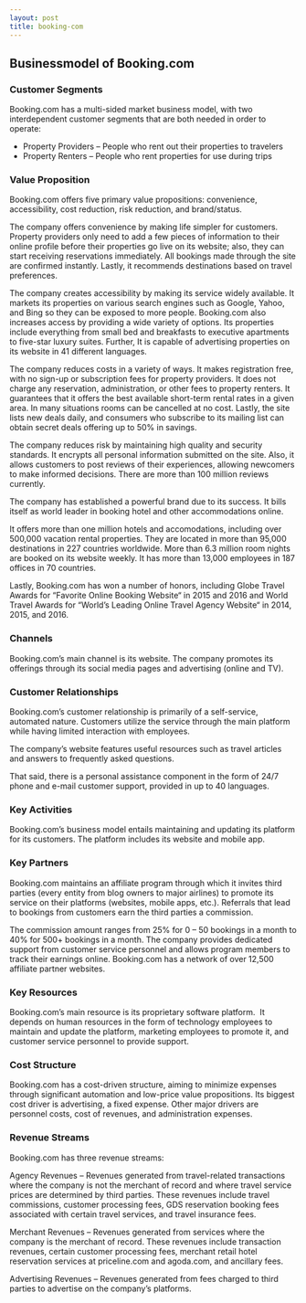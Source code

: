 ```yaml
---
layout: post
title: booking-com
---
```


Businessmodel of Booking.com
-----------------------------

### Customer Segments

Booking.com has a multi-sided market business model, with two interdependent customer segments that are both needed in order to operate:

 * Property Providers – People who rent out their properties to travelers
* Property Renters – People who rent properties for use during trips
 ### Value Proposition

Booking.com offers five primary value propositions: convenience, accessibility, cost reduction, risk reduction, and brand/status.

The company offers convenience by making life simpler for customers. Property providers only need to add a few pieces of information to their online profile before their properties go live on its website; also, they can start receiving reservations immediately. All bookings made through the site are confirmed instantly. Lastly, it recommends destinations based on travel preferences.

The company creates accessibility by making its service widely available. It markets its properties on various search engines such as Google, Yahoo, and Bing so they can be exposed to more people. Booking.com also increases access by providing a wide variety of options. Its properties include everything from small bed and breakfasts to executive apartments to five-star luxury suites. Further, It is capable of advertising properties on its website in 41 different languages.

The company reduces costs in a variety of ways. It makes registration free, with no sign-up or subscription fees for property providers. It does not charge any reservation, administration, or other fees to property renters. It guarantees that it offers the best available short-term rental rates in a given area. In many situations rooms can be cancelled at no cost. Lastly, the site lists new deals daily, and consumers who subscribe to its mailing list can obtain secret deals offering up to 50% in savings.

The company reduces risk by maintaining high quality and security standards. It encrypts all personal information submitted on the site. Also, it allows customers to post reviews of their experiences, allowing newcomers to make informed decisions. There are more than 100 million reviews currently.

The company has established a powerful brand due to its success. It bills itself as world leader in booking hotel and other accommodations online.

It offers more than one million hotels and accomodations, including over 500,000 vacation rental properties. They are located in more than 95,000 destinations in 227 countries worldwide. More than 6.3 million room nights are booked on its website weekly. It has more than 13,000 employees in 187 offices in 70 countries.

Lastly, Booking.com has won a number of honors, including Globe Travel Awards for “Favorite Online Booking Website“ in 2015 and 2016 and World Travel Awards for “World’s Leading Online Travel Agency Website“ in 2014, 2015, and 2016.

### Channels

Booking.com’s main channel is its website. The company promotes its offerings through its social media pages and advertising (online and TV).

### Customer Relationships

Booking.com’s customer relationship is primarily of a self-service, automated nature. Customers utilize the service through the main platform while having limited interaction with employees.

The company’s website features useful resources such as travel articles and answers to frequently asked questions.

That said, there is a personal assistance component in the form of 24/7 phone and e-mail customer support, provided in up to 40 languages.

### Key Activities

Booking.com’s business model entails maintaining and updating its platform for its customers. The platform includes its website and mobile app.

### Key Partners

Booking.com maintains an affiliate program through which it invites third parties (every entity from blog owners to major airlines) to promote its service on their platforms (websites, mobile apps, etc.). Referrals that lead to bookings from customers earn the third parties a commission.

The commission amount ranges from 25% for 0 – 50 bookings in a month to 40% for 500+ bookings in a month. The company provides dedicated support from customer service personnel and allows program members to track their earnings online. Booking.com has a network of over 12,500 affiliate partner websites.

### Key Resources

Booking.com’s main resource is its proprietary software platform.  It depends on human resources in the form of technology employees to maintain and update the platform, marketing employees to promote it, and customer service personnel to provide support.

### Cost Structure

Booking.com has a cost-driven structure, aiming to minimize expenses through significant automation and low-price value propositions. Its biggest cost driver is advertising, a fixed expense. Other major drivers are personnel costs, cost of revenues, and administration expenses.

### Revenue Streams

Booking.com has three revenue streams:

Agency Revenues – Revenues generated from travel-related transactions where the company is not the merchant of record and where travel service prices are determined by third parties. These revenues include travel commissions, customer processing fees, GDS reservation booking fees associated with certain travel services, and travel insurance fees.

Merchant Revenues – Revenues generated from services where the company is the merchant of record. These revenues include transaction revenues, certain customer processing fees, merchant retail hotel reservation services at priceline.com and agoda.com, and ancillary fees.

Advertising Revenues – Revenues generated from fees charged to third parties to advertise on the company’s platforms.
